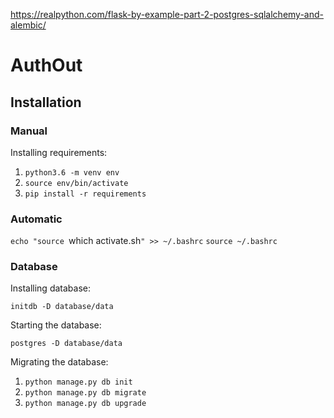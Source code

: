 https://realpython.com/flask-by-example-part-2-postgres-sqlalchemy-and-alembic/

# AuthOut

## Installation

### Manual

Installing requirements:
  1. `python3.6 -m venv env`
  2. `source env/bin/activate`
  3. `pip install -r requirements`

### Automatic

`echo "source `which activate.sh`" >> ~/.bashrc`
`source ~/.bashrc`

### Database

Installing database:

`initdb -D database/data`

Starting the database:

`postgres -D database/data`

Migrating the database:

  1. `python manage.py db init`
  2. `python manage.py db migrate`
  3. `python manage.py db upgrade`


